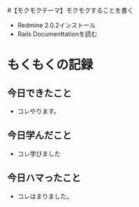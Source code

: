 #【モクモクテーマ】モクモクすることを書く
* Redmine 2.0.2インストール
* Rails Documenttationを読む

# もくもくの記録
## 今日できたこと
* コレやります。

## 今日学んだこと
* コレ学びました

## 今日ハマったこと
* コレはまりました。
